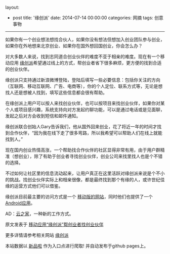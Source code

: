 layout: 
  - post 
title: '缘创派' 
date: 2014-07-14 00:00:00 
categories: 网摘 
tags: 创意事物 
---

<p><a target="_blank" data-no-turbolink="true" href="http://www.36kr.com/p/91317.html/img_0749"><img src="http://static.36kr.com/wp-content/uploads/2012/03/IMG_0749.png" alt=""/></a><br/>
如果你有一个创业想法想找合伙人，如果你没有想法但想加入创业团队参与创业，如果你在外地想来北京创业、如果你在国外想回国创业，你会怎么办？</p>

<p>对大多数人来说，找到志同道合创业伙伴的难度不亚于相亲的难度。现在有一个移动应用 <a target="_blank" data-no-turbolink="true" href="http://www.ycpai.com/">缘创派</a>希望通过线上的方式，帮创业者省下很多麻烦，更方便的找到合适的创业伙伴。</p>

<p>缘创派只支持通过新浪微博登陆，登陆后填写一些必要信息：包括你关注的方向（互联网、移动互联网、广告、电商等），你的个人定位、联系方式等，无论是想找人还是想被人找到，填写这些信息都会很有帮助。</p>

<p>在缘创派上用户可以按人来找创业伙伴，也可以按项目来找创业伙伴，如果你对某个人或项目感兴趣，系统支持向对方发起约聊功能，可以是通过电话或是见面聊，发起之后对方会收到短信和邮件通知。</p>

<p>缘创派联合创始人Gary告诉我们，他从国外回来创业，花了将近一年的时间才找到合作伙伴，“因为我在线下走了很多弯路，所以我希望可以帮助人们在线上就能找到人。”</p>

<p>现在国内创业热情高涨，一个帮助找合作伙伴的社区显得非常有用，由于用户群精准（想创业），除了有助于创业者寻找创业伙伴，创业公司来找里找人也是个不错的选择。</p>

<p>不过如何让社区里的信息流动起来，让用户真正在这里活跃对缘创派来说是个不小的挑战。找创业伙伴实际上和相亲很像，都是最终找到那个有缘的人，或许世纪佳缘的运营方式他们可以借鉴。</p>

<p>缘创派目前最主要的访问方式是一个 <a target="_blank" data-no-turbolink="true" href="http://www.ycpai.com">移动版的网站</a>，同时他们也提供了一个 <a target="_blank" data-no-turbolink="true" href="http://appchina.com/market/e/232155/download.pc/0/3A0F06060FBAFC5F11110AC447533FB9/com.wafec78cf14d2692b77237b8066ad94e0.1331560454859.apk">Android应用</a>。</p>
					<p></p>
					<p>AD：<a href="http://cnrdn.com/GJWE" target="_blank">云之家</a>，一种新的工作方式。</p>  



原文发表于 [移动应用“缘创派”帮创业者找创业伙伴](http://www.36kr.com/p/91317.html)  

更多详情请参考相关网站 [缘创派](http://www.ycpai.com/)  

本站数据以 [新品啦](http://xinpinla.com/) 作为入口点进行爬取! 并自动发布于github pages上。  
